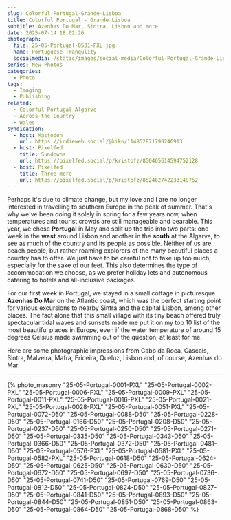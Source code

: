 ```yaml
---
slug: Colorful-Portugal-Grande-Lisboa
title: Colorful Portugal - Grande Lisboa
subtitle: Azenhas Do Mar, Sintra, Lisbon and more
date: 2025-07-14 18:02:26
photograph:
  file: 25-05-Portugal-0581-PXL.jpg
  name: Portuguese Tranqulity
  socialmedia: /static/images/social-media/Colorful-Portugal-Grande-Lisboa.jpg
series: New Photos
categories:
  - Photo
tags:
  - Imaging
  - Publishing
related:
  - Colorful-Portugal-Algarve
  - Across-the-Country
  - Wales
syndication:
  - host: Mastodon
    url: https://indieweb.social/@kiko/114852871790246913
  - host: Pixelfed
    title: Sundowns
    url: https://pixelfed.social/p/kristofz/850465614594752128
  - host: Pixelfed
    title: Three more
    url: https://pixelfed.social/p/kristofz/852462742233148752
---
```


Perhaps it's due to climate change, but my love and I are no longer interested in travelling to southern Europe in the peak of summer. That's why we've been doing it solely in spring for a few years now, when temperatures and tourist crowds are still manageable and bearable. This year, we chose **Portugal** in May and split up the trip into two parts: one week in the **west** around Lisbon and another in the **south** at the Algarve, to see as much of the country and its people as possible. Neither of us are beach people, but rather roaming explorers of the many beautiful places a country has to offer. We just have to be careful not to take up too much, especially for the sake of our feet. This also determines the type of accommodation we choose, as we prefer holiday lets and autonomous catering to hotels and all-inclusive packages.

For our first week in Portugal, we stayed in a small cottage in picturesque **Azenhas Do Mar** on the Atlantic coast, which was the perfect starting point for various excursions to nearby Sintra and the capital Lisbon, among other places. The fact alone that this small village with its tiny beach offered truly spectacular tidal waves and sunsets made me put it on my top 10 list of the most beautiful places in Europe, even if the water temperature of around 15 degrees Celsius made swimming out of the question, at least for me.

Here are some photographic impressions from Cabo da Roca, Cascais, Sintra, Malveira, Mafra, Ericeira, Queluz, Lisbon and, of course, Azenhas do Mar.

<!-- more -->

---

{% photo_masonry
"25-05-Portugal-0001-PXL"
"25-05-Portugal-0002-PXL"
"25-05-Portugal-0006-PXL"
"25-05-Portugal-0009-PXL"
"25-05-Portugal-0011-PXL"
"25-05-Portugal-0016-PXL"
"25-05-Portugal-0021-PXL"
"25-05-Portugal-0028-PXL"
"25-05-Portugal-0051-PXL"
"25-05-Portugal-0072-D50"
"25-05-Portugal-0088-D50"
"25-05-Portugal-0228-D50"
"25-05-Portugal-0166-D50"
"25-05-Portugal-0208-D50"
"25-05-Portugal-0237-D50"
"25-05-Portugal-0250-D50"
"25-05-Portugal-0271-D50"
"25-05-Portugal-0335-D50"
"25-05-Portugal-0343-D50"
"25-05-Portugal-0366-D50"
"25-05-Portugal-0372-D50"
"25-05-Portugal-0481-D50"
"25-05-Portugal-0576-PXL"
"25-05-Portugal-0581-PXL"
"25-05-Portugal-0582-PXL"
"25-05-Portugal-0618-D50"
"25-05-Portugal-0624-D50"
"25-05-Portugal-0625-D50"
"25-05-Portugal-0630-D50"
"25-05-Portugal-0672-D50"
"25-05-Portugal-0697-D50"
"25-05-Portugal-0736-D50"
"25-05-Portugal-0741-D50"
"25-05-Portugal-0769-D50"
"25-05-Portugal-0812-D50"
"25-05-Portugal-0824-D50"
"25-05-Portugal-0827-D50"
"25-05-Portugal-0841-D50"
"25-05-Portugal-0893-D50"
"25-05-Portugal-0844-D50"
"25-05-Portugal-0851-D50"
"25-05-Portugal-0863-D50"
"25-05-Portugal-0864-D50"
"25-05-Portugal-0868-D50"
%}
